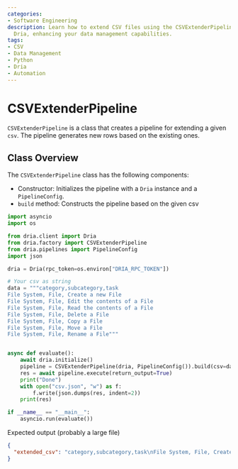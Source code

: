 ```yaml
---
categories:
- Software Engineering
description: Learn how to extend CSV files using the CSVExtenderPipeline class with
  Dria, enhancing your data management capabilities.
tags:
- CSV
- Data Management
- Python
- Dria
- Automation
---
```


# CSVExtenderPipeline

`CSVExtenderPipeline` is a class that creates a pipeline for extending a given `csv`. The pipeline generates new rows based on the existing ones.

## Class Overview

The `CSVExtenderPipeline` class has the following components:

- Constructor: Initializes the pipeline with a `Dria` instance and a `PipelineConfig`.
- `build` method: Constructs the pipeline based on the given csv

```python
import asyncio
import os

from dria.client import Dria
from dria.factory import CSVExtenderPipeline
from dria.pipelines import PipelineConfig
import json

dria = Dria(rpc_token=os.environ["DRIA_RPC_TOKEN"])

# Your csv as string
data = """category,subcategory,task
File System, File, Create a new File
File System, File, Edit the contents of a File
File System, File, Read the contents of a File
File System, File, Delete a File
File System, File, Copy a File
File System, File, Move a File
File System, File, Rename a File"""


async def evaluate():
    await dria.initialize()
    pipeline = CSVExtenderPipeline(dria, PipelineConfig()).build(csv=data)
    res = await pipeline.execute(return_output=True)
    print("Done")
    with open("csv.json", "w") as f:
        f.write(json.dumps(res, indent=2))
    print(res)

if __name__ == "__main__":
    asyncio.run(evaluate())
```

Expected output (probably a large file)

```json
{
  "extended_csv": "category,subcategory,task\nFile System, File, Create a new File\nFile System, File, Edit the contents of a File\nFile System, File, Read the contents of a File\nFile System, File, Delete a File\nFile System, File, Copy a File\nFile System, File, Move a File\nFile System, File, Rename a File\nFile Syste, Folder, Create a new Folder\nFile System, Folder, Delete a Folder\nFile System, Folder, Copy a Folder\nFile System, Folder, Move a Folder\nFile System, Folder, Rename a Folder\nFile System, Folder, List the contents of a Folder\nFile System, Folder, Move a File to a Folder\nFile System, Folder, Copy a File to a Folder\nWeb Browser, Search, Search over a query\nWeb Browser, Search, Search for images\nWeb Browser, Search, Search for news\nWeb Browser, Access, Scrape the content of a website\nWeb Browser, Access, Take a screenshot of a website\nWeb Browser, Access, Download a file/files from a website\nWeb Browser, Access, Fill out forms\nCommunication, Email, Send an email\nCommunication, Email, Read the contents of an email\nCommunication, Email, Retrieve the last n emails\nScheduling, To-Do List"
} 
```